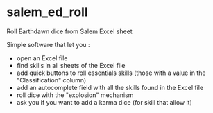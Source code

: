 # salem_ed_roll
Roll Earthdawn dice from Salem Excel sheet

Simple software that let you :
- open an Excel file
- find skills in all sheets of the Excel file
- add quick buttons to roll essentials skills (those with a value in the "Classification" column)
- add an autocomplete field with all the skills found in the Excel file
- roll dice with the "explosion" mechanism
- ask you if you want to add a karma dice (for skill that allow it)